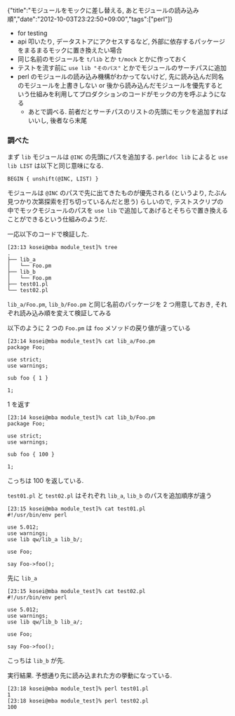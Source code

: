 {"title":"モジュールをモックに差し替える, あとモジュールの読み込み順","date":"2012-10-03T23:22:50+09:00","tags":["perl"]}

- for testing
- api 叩いたり, データストアにアクセスするなど, 外部に依存するパッケージをまるまるモックに置き換えたい場合
- 同じ名前のモジュールを `t/lib` とか `t/mock` とかに作っておく
- テストを流す前に `use lib "そのパス"` とかでモジュールのサーチパスに追加
- perl のモジュールの読み込み機構がわかってないけど, 先に読み込んだ同名のモジュールを上書きしない or 後から読み込んだモジュールを優先するという仕組みを利用してプロダクションのコードがモックの方を呼ぶようになる
  - あとで調べる. 前者だとサーチパスのリストの先頭にモックを追加すればいいし, 後者なら末尾

### 調べた

まず `lib` モジュールは `@INC` の先頭にパスを追加する. `perldoc lib` によると `use lib LIST` は以下と同じ意味になる.

    BEGIN { unshift(@INC, LIST) }

モジュールは `@INC` のパスで先に出てきたものが優先される (というより, たぶん見つかり次第探索を打ち切っているんだと思う) らしいので, テストスクリプの中でモックモジュールのパスを `use lib` で追加してあげるとそちらで置き換えることができるという仕組みのようだ.

一応以下のコードで検証した.

    [23:13 kosei@mba module_test]% tree
    .
    ├── lib_a
    │   └── Foo.pm
    ├── lib_b
    │   └── Foo.pm
    ├── test01.pl
    └── test02.pl

`lib_a/Foo.pm`, `lib_b/Foo.pm` と同じ名前のパッケージを 2 つ用意しておき, それぞれ読み込み順を変えて検証してみる

以下のように 2 つの `Foo.pm` は `foo` メソッドの戻り値が違っている

    [23:14 kosei@mba module_test]% cat lib_a/Foo.pm
    package Foo;
    
    use strict;
    use warnings;
    
    sub foo { 1 }
    
    1;

1 を返す

    [23:14 kosei@mba module_test]% cat lib_b/Foo.pm
    package Foo;
    
    use strict;
    use warnings;
    
    sub foo { 100 }
    
    1;

こっちは 100 を返している.

`test01.pl` と `test02.pl` はそれぞれ `lib_a`, `lib_b` のパスを追加順序が違う

    [23:15 kosei@mba module_test]% cat test01.pl
    #!/usr/bin/env perl
    
    use 5.012;
    use warnings;
    use lib qw/lib_a lib_b/;
    
    use Foo;
    
    say Foo->foo();

先に `lib_a`

    [23:15 kosei@mba module_test]% cat test02.pl
    #!/usr/bin/env perl
    
    use 5.012;
    use warnings;
    use lib qw/lib_b lib_a/;
    
    use Foo;
    
    say Foo->foo();

こっちは `lib_b` が先.

実行結果. 予想通り先に読み込まれた方の挙動になっている.

    [23:18 kosei@mba module_test]% perl test01.pl
    1
    [23:18 kosei@mba module_test]% perl test02.pl
    100
